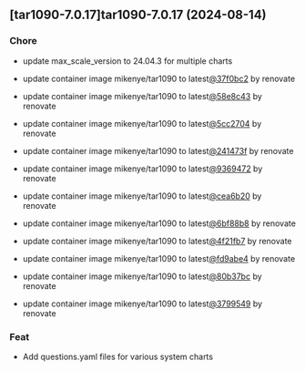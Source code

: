 

## [tar1090-7.0.17]tar1090-7.0.17 (2024-08-14)

### Chore



- update max_scale_version to 24.04.3 for multiple charts

- update container image mikenye/tar1090 to latest[@37f0bc2](https://github.com/37f0bc2) by renovate

- update container image mikenye/tar1090 to latest[@58e8c43](https://github.com/58e8c43) by renovate

- update container image mikenye/tar1090 to latest[@5cc2704](https://github.com/5cc2704) by renovate

- update container image mikenye/tar1090 to latest[@241473f](https://github.com/241473f) by renovate

- update container image mikenye/tar1090 to latest[@9369472](https://github.com/9369472) by renovate

- update container image mikenye/tar1090 to latest[@cea6b20](https://github.com/cea6b20) by renovate

- update container image mikenye/tar1090 to latest[@6bf88b8](https://github.com/6bf88b8) by renovate

- update container image mikenye/tar1090 to latest[@4f21fb7](https://github.com/4f21fb7) by renovate

- update container image mikenye/tar1090 to latest[@fd9abe4](https://github.com/fd9abe4) by renovate

- update container image mikenye/tar1090 to latest[@80b37bc](https://github.com/80b37bc) by renovate

- update container image mikenye/tar1090 to latest[@3799549](https://github.com/3799549) by renovate

### Feat



- Add questions.yaml files for various system charts